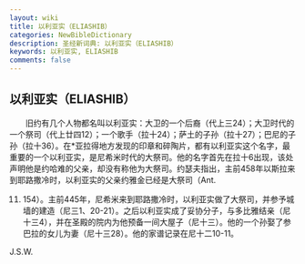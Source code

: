 ```yaml
---
layout: wiki
title: 以利亚实（ELIASHIB）
categories: NewBibleDictionary
description: 圣经新词典: 以利亚实（ELIASHIB）
keywords: 以利亚实, ELIASHIB
comments: false
---
```


## 以利亚实（ELIASHIB）

　　旧约有几个人物都名叫以利亚实：大卫的一个后裔（代上三24）；大卫时代的一个祭司（代上廿四12）；一个歌手（拉十24）；萨土的子孙（拉十27）；巴尼的子孙（拉十36）。在*亚拉得地方发现的印章和碎陶片，都有以利亚实这个名字，最重要的一个以利亚实，是尼希米时代的大祭司。他的名字首先在拉十6出现，该处声明他是约哈难的父亲，却没有称他为大祭司。约瑟夫指出，主前458年以斯拉来到耶路撒冷时，以利亚实的父亲约雅金已经是大祭司（Ant.

11. 154）。主前445年，尼希米来到耶路撒冷时，以利亚实做了大祭司，并参予城墙的建造（尼三1、20-21）。之后以利亚实成了妥协分子，与多比雅结亲（尼十三4），并在圣殿的院内为他预备一间大屋子（尼十三）。他的一个孙娶了参巴拉的女儿为妻（尼十三28）。他的家谱记录在尼十二10-11。

J.S.W.








